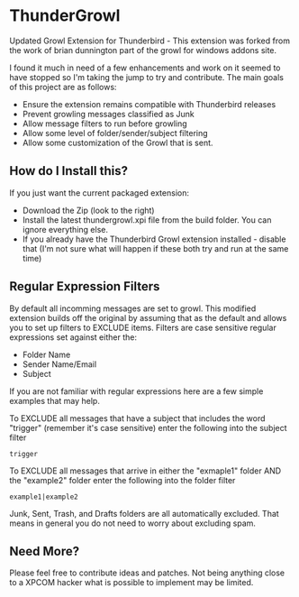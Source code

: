 ThunderGrowl
============

Updated Growl Extension for Thunderbird - This extension was forked from the work of brian dunnington part of the growl for windows addons site.

I found it much in need of a few enhancements and work on it seemed to have stopped so I'm taking the jump to try and contribute. The main goals of this project are as follows:

+  Ensure the extension remains compatible with Thunderbird releases
+  Prevent growling messages classified as Junk
+  Allow message filters to run before growling
+  Allow some level of folder/sender/subject filtering
+  Allow some customization of the Growl that is sent.

How do I Install this?
----------------------
If you just want the current packaged extension:

+ Download the Zip (look to the right)
+ Install the latest thundergrowl.xpi file from the build folder. You can ignore everything else.
+ If you already have the Thunderbird Growl extension installed - disable that (I'm not sure what will happen if these both try and run at the same time)


Regular Expression Filters
--------------------------

By default all incomming messages are set to growl. This modified extension builds off the original by assuming that as the default and allows you to set up filters to EXCLUDE items.
Filters are case sensitive regular expressions set against either the:

+  Folder Name
+  Sender Name/Email
+  Subject

If you are not familiar with regular expressions here are a few simple examples that may help. 

To EXCLUDE all messages that have a subject that includes the word "trigger" (remember it's case sensitive) enter the following into the subject filter
```
trigger
```

To EXCLUDE all messages that arrive in either the "exmaple1" folder AND the "example2" folder  enter the following into the folder filter
```
example1|example2
```


Junk, Sent, Trash, and Drafts folders are all automatically excluded. That means in general you do not need to worry about excluding spam.


Need More?
----------

Please feel free to contribute ideas and patches. Not being anything close to a XPCOM hacker what is possible to implement may be limited.